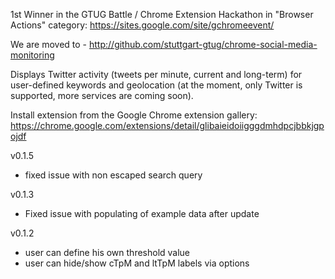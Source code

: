 1st Winner in the GTUG Battle / Chrome Extension Hackathon in "Browser Actions" category: https://sites.google.com/site/gchromeevent/


We are moved to - http://github.com/stuttgart-gtug/chrome-social-media-monitoring

Displays Twitter activity (tweets per minute, current and long-term) for user-defined keywords and geolocation (at the moment, only Twitter is supported, more services are coming soon).

Install extension from the Google Chrome extension gallery: https://chrome.google.com/extensions/detail/glibaieidoiigggdmhdpcjbbkjgpojdf


v0.1.5
  * fixed issue with non escaped search query

v0.1.3
  * Fixed issue with populating of example data after update

v0.1.2
  * user can define his own threshold value
  * user can hide/show cTpM and ltTpM labels via options